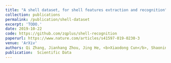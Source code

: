 ```yaml
---
title: "A shell dataset, for shell features extraction and recognition"
collection: publications
permalink: /publication/shell-dataset
excerpt: 'TODO.'
date: 2019-10-22
code: https://github.com/zqplus/shell-recognition
paperurl: https://www.nature.com/articles/s41597-019-0230-3
venue: 'ArXiv'
authors: Qi Zhang, Jianhang Zhou, Jing He, <b>Xiaodong Cun</b>, Shaoning Zeng, Bob Zhang
publication:  Scientific Data
---
```

